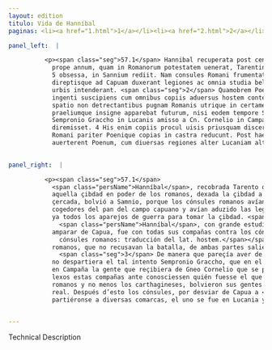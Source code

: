```yaml
---
layout: edition
titulo: Vida de Hanníbal
paginas: <li><a href="1.html">1</a></li><li><a href="2.html">2</a></li><li><a href="3.html">3</a></li><li><a href="4.html">4</a></li><li><a href="5.html">5</a></li><li><a href="6.html">6</a></li><li><a href="7.html">7</a></li><li><a href="8.html">8</a></li><li><a href="9.html">9</a></li><li><a href="10.html">10</a></li><li><a href="11.html">11</a></li><li><a href="12.html">12</a></li><li><a href="13.html">13</a></li><li><a href="14.html">14</a></li><li><a href="15.html">15</a></li><li><a href="16.html">16</a></li><li><a href="17.html">17</a></li><li><a href="18.html">18</a></li><li><a href="19.html">19</a></li><li><a href="20.html">20</a></li><li><a href="21.html">21</a></li><li><a href="22.html">22</a></li><li><a href="23.html">23</a></li><li><a href="24.html">24</a></li><li><a href="25.html">25</a></li><li><a href="26.html">26</a></li><li><a href="27.html">27</a></li><li><a href="28.html">28</a></li><li><a href="29.html">29</a></li><li><a href="30.html">30</a></li><li><a href="31.html">31</a></li><li><a href="32.html">32</a></li><li><a href="33.html">33</a></li><li><a href="34.html">34</a></li><li><a href="35.html">35</a></li><li><a href="36.html">36</a></li><li><a href="37.html">37</a></li><li><a href="38.html">38</a></li><li><a href="39.html">39</a></li><li><a href="40.html">40</a></li><li><a href="41.html">41</a></li><li><a href="42.html">42</a></li><li><a href="43.html">43</a></li><li><a href="44.html">44</a></li><li><a href="45.html">45</a></li><li><a href="46.html">46</a></li><li><a href="47.html">47</a></li><li><a href="48.html">48</a></li><li><a href="49.html">49</a></li><li><a href="50.html">50</a></li><li><a href="51.html">51</a></li><li><a href="52.html">52</a></li><li><a href="53.html">53</a></li><li><a href="54.html">54</a></li><li><a href="55.html">55</a></li><li><a href="56.html">56</a></li><li><a href="57.html">57</a></li><li><a href="58.html">58</a></li><li><a href="59.html">59</a></li><li><a href="60.html">60</a></li><li><a href="61.html">61</a></li><li><a href="62.html">62</a></li><li><a href="63.html">63</a></li><li><a href="64.html">64</a></li><li><a href="65.html">65</a></li><li><a href="66.html">66</a></li><li><a href="67.html">67</a></li><li><a href="68.html">68</a></li><li><a href="69.html">69</a></li><li><a href="70.html">70</a></li><li><a href="71.html">71</a></li><li><a href="72.html">72</a></li><li><a href="73.html">73</a></li><li><a href="74.html">74</a></li><li><a href="75.html">75</a></li><li><a href="76.html">76</a></li><li><a href="77.html">77</a></li><li><a href="78.html">78</a></li><li><a href="79.html">79</a></li><li><a href="80.html">80</a></li><li><a href="81.html">81</a></li><li><a href="82.html">82</a></li><li><a href="83.html">83</a></li><li><a href="84.html">84</a></li><li><a href="85.html">85</a></li><li><a href="86.html">86</a></li><li><a href="87.html">87</a></li><li><a href="88.html">88</a></li><li><a href="89.html">89</a></li><li><a href="90.html">90</a></li><li><a href="91.html">91</a></li><li><a href="92.html">92</a></li><li><a href="93.html">93</a></li><li><a href="94.html">94</a></li><li><a href="95.html">95</a></li><li><a href="96.html">96</a></li>

panel_left:  |

          <p><span class="seg">57.1</span> Hannibal recuperata post centesimum
            prope annum, quam in Romanorum potestatem uenerat, Tarentinis urbe et arce terra marique
            5 obsessa, in Sannium rediit. Nam consules Romani frumentatoribus campanis oppressis
            direptisque ad Capuam duxerant legiones ac omnia studia belli in expugnationem eius
            urbis intenderant. <span class="seg">2</span> Quamobrem Poenus cogitationem Campanae rei studio
            ingenti suscipiens cum omnibus copiis aduersus hostem contendit, breuique interiecto
            spatio non detrectantibus pugnam Romanis utrique in certamen progrediuntur, <span class="seg">3</span>
            praeliumque insigne apparebat futurum, nisi eodem tempore Sempronianus exercitus, qui
            Sempronio Graccho in Lucanis amisso a Cn. Cornelio in Campaniam ducebatur, certantes
            diremisset. 4 His enim copiis procul uisis priusquam discerneretur quis esset, territi
            Romani pariter Poenique copias in castra reducunt. Post haec consules ut Capua
            auerterent Poenum, cum diuersas regiones alter Lucaniam alter Cumas petiissent.</p>
        

panel_right:  |

          <p><span class="seg">57.1</span>
            <span class="persName">Hanníbal</span>, recobrada Tarento después de çient años que veniera
            aquella çibdad en poder de los romanos, dexada la çibdad a los tarentinos y la fortaleza
            çercada, bolvió a Samnio, porque los cónsules romanos avían tomado y robado los
            cogedores del pan del campo capuano y avían aduzido las legiones sobre Capua y posieran
            ya todos los aparejos de guerra para tomar la çibdad. <span class="seg">2</span> Assí que
              <span class="persName">Hanníbal</span>, con grande estudio que tenía de emprender el cargo de
            amparar de Capua, fue con todas sus compañas contra los cónsules romanos<span class="nota"><sup>24</sup><span class="texto_nota">los
              cónsules romanos: traducción del lat. hostem.</span></span>, y los
            romanos, que no recusavan la batalla, de ambas partes salieron ganosos de pelear.
              <span class="seg">3</span> De manera que pareçía aver de fazerse allí una señalada cosa de armas si
            no despartiera el tal intento Sempronio Graccho, que en el mesmo tiempo aduzía consigo
            en Campaña la gente que reçibiera de Gneo Cornelio que se perdiera <a href="../public/images/1491/175v.png" target="new"><img class="facs" src="../public/images/1491/1491.jpg"/></a>[175v,a] en Lucania. <span class="seg">4</span> Vistas desde
            lexos estas compañas ante conosciessen quién fuesse el que venía, aterrecidos los
            romanos y no menos los carthagineses, bolvieron sus gentes al
            real. Después d’esto los cónsules, por desviar de Capua a <span class="persName">Hanníbal</span>,
            partiéronse a diversas comarcas, el uno se fue en Lucania y el otro a Cumas.</p>
        

---
```


Technical Description 